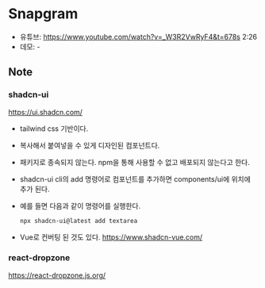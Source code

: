 # Snapgram

- 유튜브: <https://www.youtube.com/watch?v=_W3R2VwRyF4&t=678s> 2:26
- 데모: -

## Note

### shadcn-ui

<https://ui.shadcn.com/>

- tailwind css 기반이다.
- 복사해서 붙여넣을 수 있게 디자인된 컴포넌트다.
- 패키지로 종속되지 않는다. npm을 통해 사용할 수 없고 배포되지 않는다고 한다.
- shadcn-ui cli의 add 명령어로 컴포넌트를 추가하면 components/ui에 위치에 추가 된다.
- 예를 들면 다음과 같이 명령어를 실행한다.

  ```bash
  npx shadcn-ui@latest add textarea 
  ```

- Vue로 컨버팅 된 것도 있다. <https://www.shadcn-vue.com/>

### react-dropzone

<https://react-dropzone.js.org/>

